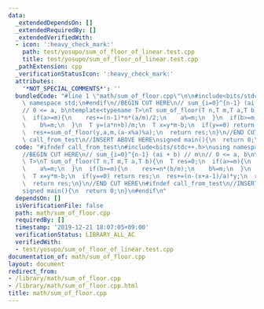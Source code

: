 ```yaml
---
data:
  _extendedDependsOn: []
  _extendedRequiredBy: []
  _extendedVerifiedWith:
  - icon: ':heavy_check_mark:'
    path: test/yosupo/sum_of_floor_of_linear.test.cpp
    title: test/yosupo/sum_of_floor_of_linear.test.cpp
  _pathExtension: cpp
  _verificationStatusIcon: ':heavy_check_mark:'
  attributes:
    '*NOT_SPECIAL_COMMENTS*': ''
  bundledCode: "#line 1 \"math/sum_of_floor.cpp\"\n\n#include<bits/stdc++.h>\nusing\
    \ namespace std;\n#endif\n//BEGIN CUT HERE\n// sum_{i=0}^{n-1} (ai + b) // m\n\
    // 0 <= a, b\ntemplate<typename T>\nT sum_of_floor(T n,T m,T a,T b){\n  T res=0;\n\
    \  if(a>=m){\n    res+=(n-1)*n*(a/m)/2;\n    a%=m;\n  }\n  if(b>=m){\n    res+=n*(b/m);\n\
    \    b%=m;\n  }\n  T y=(a*n+b)/m;\n  T x=y*m-b;\n  if(y==0) return res;\n  res+=(n-(x+a-1)/a)*y;\n\
    \  res+=sum_of_floor(y,a,m,(a-x%a)%a);\n  return res;\n}\n//END CUT HERE\n#ifndef\
    \ call_from_test\n//INSERT ABOVE HERE\nsigned main(){\n  return 0;\n}\n#endif\n"
  code: "#ifndef call_from_test\n#include<bits/stdc++.h>\nusing namespace std;\n#endif\n\
    //BEGIN CUT HERE\n// sum_{i=0}^{n-1} (ai + b) // m\n// 0 <= a, b\ntemplate<typename\
    \ T>\nT sum_of_floor(T n,T m,T a,T b){\n  T res=0;\n  if(a>=m){\n    res+=(n-1)*n*(a/m)/2;\n\
    \    a%=m;\n  }\n  if(b>=m){\n    res+=n*(b/m);\n    b%=m;\n  }\n  T y=(a*n+b)/m;\n\
    \  T x=y*m-b;\n  if(y==0) return res;\n  res+=(n-(x+a-1)/a)*y;\n  res+=sum_of_floor(y,a,m,(a-x%a)%a);\n\
    \  return res;\n}\n//END CUT HERE\n#ifndef call_from_test\n//INSERT ABOVE HERE\n\
    signed main(){\n  return 0;\n}\n#endif\n"
  dependsOn: []
  isVerificationFile: false
  path: math/sum_of_floor.cpp
  requiredBy: []
  timestamp: '2019-12-21 18:07:05+09:00'
  verificationStatus: LIBRARY_ALL_AC
  verifiedWith:
  - test/yosupo/sum_of_floor_of_linear.test.cpp
documentation_of: math/sum_of_floor.cpp
layout: document
redirect_from:
- /library/math/sum_of_floor.cpp
- /library/math/sum_of_floor.cpp.html
title: math/sum_of_floor.cpp
---
```

